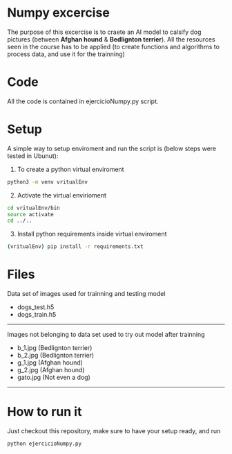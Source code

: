 Numpy excercise
============

The purpose of this excercise is to craete an AI model to calsify dog pictures (between **Afghan hound** & **Bedlignton terrier**). All the resources seen in the course has to be applied (to create functions and algorithms to process data, and use it for the trainning)

Code
============

All the code is contained in ejercicioNumpy.py script.

Setup
============

A simple way to setup enviroment and run the script is (below steps were tested in Ubunut):

 1. To create a python virtual enviroment
 ~~~bash
python3 -m venv vritualEnv
~~~
 2. Activate the virtual envirioment
~~~bash
cd vritualEnv/bin
source activate
cd ../..
~~~
 3. Install python requirements inside virtual enviroment
~~~bash
(vritualEnv) pip install -r requirements.txt
~~~

Files
============

Data set of images used for trainning and testing model

- dogs_test.h5
- dogs_train.h5

***
Images not belonging to data set used to try out model after trainning

- b_1.jpg    (Bedlignton terrier)
- b_2.jpg    (Bedlignton terrier)
- g_1.jpg    (Afghan hound)
- g_2.jpg    (Afghan hound)
- gato.jpg   (Not even a dog)

***

How to run it
============
Just checkout this repository, make sure to have your setup ready, and run 
~~~bash
python ejercicioNumpy.py 
~~~
